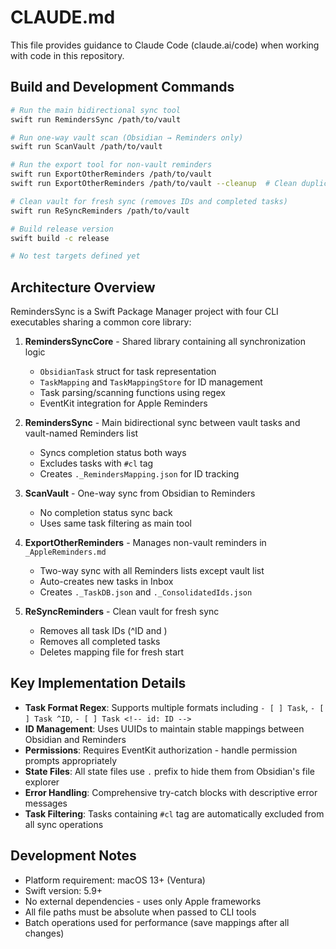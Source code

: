 # CLAUDE.md

This file provides guidance to Claude Code (claude.ai/code) when working with code in this repository.

## Build and Development Commands

```bash
# Run the main bidirectional sync tool
swift run RemindersSync /path/to/vault

# Run one-way vault scan (Obsidian → Reminders only)
swift run ScanVault /path/to/vault

# Run the export tool for non-vault reminders
swift run ExportOtherReminders /path/to/vault
swift run ExportOtherReminders /path/to/vault --cleanup  # Clean duplicate IDs

# Clean vault for fresh sync (removes IDs and completed tasks)
swift run ReSyncReminders /path/to/vault

# Build release version
swift build -c release

# No test targets defined yet
```

## Architecture Overview

RemindersSync is a Swift Package Manager project with four CLI executables sharing a common core library:

1. **RemindersSyncCore** - Shared library containing all synchronization logic
   - `ObsidianTask` struct for task representation
   - `TaskMapping` and `TaskMappingStore` for ID management
   - Task parsing/scanning functions using regex
   - EventKit integration for Apple Reminders

2. **RemindersSync** - Main bidirectional sync between vault tasks and vault-named Reminders list
   - Syncs completion status both ways
   - Excludes tasks with `#cl` tag
   - Creates `._RemindersMapping.json` for ID tracking

3. **ScanVault** - One-way sync from Obsidian to Reminders
   - No completion status sync back
   - Uses same task filtering as main tool

4. **ExportOtherReminders** - Manages non-vault reminders in `_AppleReminders.md`
   - Two-way sync with all Reminders lists except vault list
   - Auto-creates new tasks in Inbox
   - Creates `._TaskDB.json` and `._ConsolidatedIds.json`

5. **ReSyncReminders** - Clean vault for fresh sync
   - Removes all task IDs (^ID and <!-- id: ID -->)
   - Removes all completed tasks
   - Deletes mapping file for fresh start

## Key Implementation Details

- **Task Format Regex**: Supports multiple formats including `- [ ] Task`, `- [ ] Task ^ID`, `- [ ] Task <!-- id: ID -->`
- **ID Management**: Uses UUIDs to maintain stable mappings between Obsidian and Reminders
- **Permissions**: Requires EventKit authorization - handle permission prompts appropriately
- **State Files**: All state files use `.` prefix to hide them from Obsidian's file explorer
- **Error Handling**: Comprehensive try-catch blocks with descriptive error messages
- **Task Filtering**: Tasks containing `#cl` tag are automatically excluded from all sync operations

## Development Notes

- Platform requirement: macOS 13+ (Ventura)
- Swift version: 5.9+
- No external dependencies - uses only Apple frameworks
- All file paths must be absolute when passed to CLI tools
- Batch operations used for performance (save mappings after all changes)